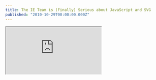 ```yaml
---
title: The IE Team is (Finally) Serious about JavaScript and SVG
published: "2010-10-29T00:00:00.000Z"
---
```


<div class="videowrapper">
  <iframe src="https://www.youtube.com/embed/ZOcTdhvBVeA" allowfullscreen></iframe>
</div>


